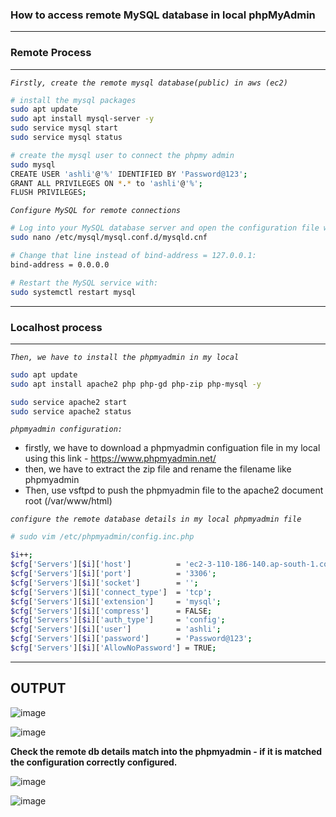 ### How to access remote MySQL database in local phpMyAdmin
---
### Remote Process
---
_`Firstly, create the remote mysql database(public) in aws (ec2)`_
```sh
# install the mysql packages
sudo apt update
sudo apt install mysql-server -y
sudo service mysql start
sudo service mysql status

# create the mysql user to connect the phpmy admin
sudo mysql
CREATE USER 'ashli'@'%' IDENTIFIED BY 'Password@123';
GRANT ALL PRIVILEGES ON *.* to 'ashli'@'%';
FLUSH PRIVILEGES;
```

_`Configure MySQL for remote connections`_
```sh
# Log into your MySQL database server and open the configuration file with the command:
sudo nano /etc/mysql/mysql.conf.d/mysqld.cnf

# Change that line instead of bind-address = 127.0.0.1:
bind-address = 0.0.0.0

# Restart the MySQL service with:
sudo systemctl restart mysql
```
---
### Localhost process
---
_`Then, we have to install the phpmyadmin in my local`_

```sh
sudo apt update
sudo apt install apache2 php php-gd php-zip php-mysql -y

sudo service apache2 start
sudo service apache2 status
```
_`phpmyadmin configuration:`_

- firstly, we have to download a phpmyadmin configuation file in my local using this link - https://www.phpmyadmin.net/
- then, we have to extract the zip file and rename the filename like phpmyadmin
- Then, use vsftpd to push the phpmyadmin file to the apache2 document root (/var/www/html)
  

_`configure the remote database details in my local phpmyadmin file`_
```sh
# sudo vim /etc/phpmyadmin/config.inc.php

$i++;
$cfg['Servers'][$i]['host']          = 'ec2-3-110-186-140.ap-south-1.compute.amazonaws.com'; # Public IPv4 DNS Name
$cfg['Servers'][$i]['port']          = '3306';
$cfg['Servers'][$i]['socket']        = '';
$cfg['Servers'][$i]['connect_type']  = 'tcp';
$cfg['Servers'][$i]['extension']     = 'mysql';
$cfg['Servers'][$i]['compress']      = FALSE;
$cfg['Servers'][$i]['auth_type']     = 'config';
$cfg['Servers'][$i]['user']          = 'ashli';
$cfg['Servers'][$i]['password']      = 'Password@123';
$cfg['Servers'][$i]['AllowNoPassword'] = TRUE;

```
---
OUTPUT
-------

![image](https://github.com/fourtimes/php/assets/91359308/ea0c6114-5b1f-4ab5-ac6a-53b7b1c65a61)

![image](https://github.com/fourtimes/php/assets/91359308/abed7090-29ba-4096-8836-939f6b5dce38)

**Check the remote db details match into the phpmyadmin - if it is matched the configuration correctly configured.**

![image](https://github.com/fourtimes/php/assets/91359308/fe7a6252-c6f8-44ea-bbae-cb9858286549)

![image](https://github.com/fourtimes/php/assets/91359308/e509fb53-5de5-42f9-bd12-5feb05c32baf)

